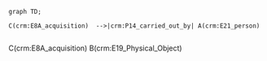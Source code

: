 ```mermaid
graph TD;

C(crm:E8A_acquisition)  -->|crm:P14_carried_out_by| A(crm:E21_person)


```

C(crm:E8A_acquisition)  B(crm:E19_Physical_Object)
